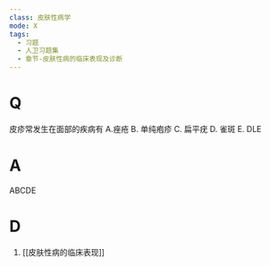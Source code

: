 ```yaml
---
class: 皮肤性病学
mode: X
tags:
  - 习题
  - 人卫习题集
  - 章节-皮肤性病的临床表现及诊断
---
```


# Q
皮疹常发生在面部的疾病有
A.痤疮 
B. 单纯疱疹 
C. 扁平疣 
D. 雀斑 
E. DLE
# A
ABCDE

# D
1. [[皮肤性病的临床表现]]
